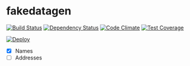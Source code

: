 # fakedatagen

[![Build Status](https://travis-ci.org/programad/fakedatagen.svg?branch=master)](https://travis-ci.org/programad/fakedatagen) [![Dependency Status](https://gemnasium.com/badges/github.com/programad/fakedatagen.svg)](https://gemnasium.com/github.com/programad/fakedatagen) [![Code Climate](https://codeclimate.com/github/programad/fakedatagen/badges/gpa.svg)](https://codeclimate.com/github/programad/fakedatagen) [![Test Coverage](https://codeclimate.com/github/programad/fakedatagen/badges/coverage.svg)](https://codeclimate.com/github/programad/fakedatagen/coverage)


[![Deploy](https://www.herokucdn.com/deploy/button.png)](https://heroku.com/deploy)


 - [x] Names
 - [ ] Addresses
